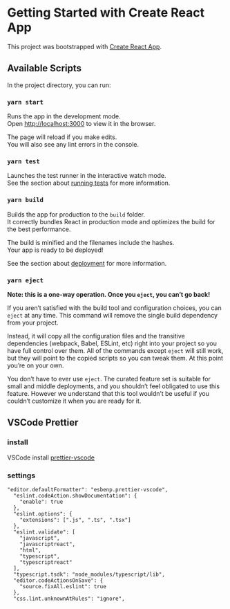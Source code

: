 # Getting Started with Create React App

This project was bootstrapped with [Create React App](https://github.com/facebook/create-react-app).

## Available Scripts

In the project directory, you can run:

### `yarn start`

Runs the app in the development mode.\
Open [http://localhost:3000](http://localhost:3000) to view it in the browser.

The page will reload if you make edits.\
You will also see any lint errors in the console.

### `yarn test`

Launches the test runner in the interactive watch mode.\
See the section about [running tests](https://facebook.github.io/create-react-app/docs/running-tests) for more information.

### `yarn build`

Builds the app for production to the `build` folder.\
It correctly bundles React in production mode and optimizes the build for the best performance.

The build is minified and the filenames include the hashes.\
Your app is ready to be deployed!

See the section about [deployment](https://facebook.github.io/create-react-app/docs/deployment) for more information.

### `yarn eject`

**Note: this is a one-way operation. Once you `eject`, you can’t go back!**

If you aren’t satisfied with the build tool and configuration choices, you can `eject` at any time. This command will remove the single build dependency from your project.

Instead, it will copy all the configuration files and the transitive dependencies (webpack, Babel, ESLint, etc) right into your project so you have full control over them. All of the commands except `eject` will still work, but they will point to the copied scripts so you can tweak them. At this point you’re on your own.

You don’t have to ever use `eject`. The curated feature set is suitable for small and middle deployments, and you shouldn’t feel obligated to use this feature. However we understand that this tool wouldn’t be useful if you couldn’t customize it when you are ready for it.

## VSCode Prettier

### install

VSCode install [prettier-vscode](https://marketplace.visualstudio.com/items?itemName=esbenp.prettier-vscode)

### settings

```
"editor.defaultFormatter": "esbenp.prettier-vscode",
  "eslint.codeAction.showDocumentation": {
    "enable": true
  },
  "eslint.options": {
    "extensions": [".js", ".ts", ".tsx"]
  },
  "eslint.validate": [
    "javascript",
    "javascriptreact",
    "html",
    "typescript",
    "typescriptreact"
  ],
  "typescript.tsdk": "node_modules/typescript/lib",
  "editor.codeActionsOnSave": {
    "source.fixAll.eslint": true
  },
  "css.lint.unknownAtRules": "ignore",
```
